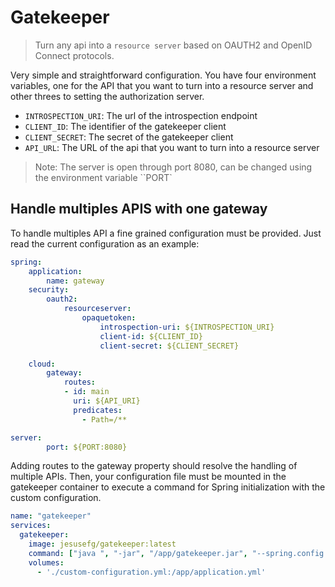 # Gatekeeper

> Turn any api into a `resource server` based on OAUTH2 and OpenID Connect protocols.

Very simple and straightforward configuration. You have four environment variables, one for the API  that you want to turn into a resource server and other threes to setting the authorization server.

- `INTROSPECTION_URI`: The url of the introspection endpoint
- `CLIENT_ID`: The identifier of the gatekeeper client
- `CLIENT_SECRET`: The secret of the gatekeeper client
- `API_URL`: The URL of the api that you want to turn into a resource server

> Note: The server is open through port 8080, can be changed using the environment variable ``PORT`  

## Handle multiples APIS with one gateway

To handle multiples API a fine grained configuration must be provided. Just read the current configuration as an example:

```yml
spring:
    application:
        name: gateway
    security:
        oauth2:
            resourceserver:
                opaquetoken:
                    introspection-uri: ${INTROSPECTION_URI}
                    client-id: ${CLIENT_ID}
                    client-secret: ${CLIENT_SECRET}

    cloud:
        gateway:
            routes:
            - id: main
              uri: ${API_URI}
              predicates:
                - Path=/**

server:
        port: ${PORT:8080}
```

Adding routes to the gateway property should resolve the handling of multiple APIs. Then, your configuration file must be mounted in the gatekeeper container to execute a command for Spring initialization with the custom configuration.

```yml
name: "gatekeeper"
services:
  gatekeeper:
    image: jesusefg/gatekeeper:latest
    command: ["java ", "-jar", "/app/gatekeeper.jar", "--spring.config.location=/app"]
    volumes:
      - './custom-configuration.yml:/app/application.yml'
```
